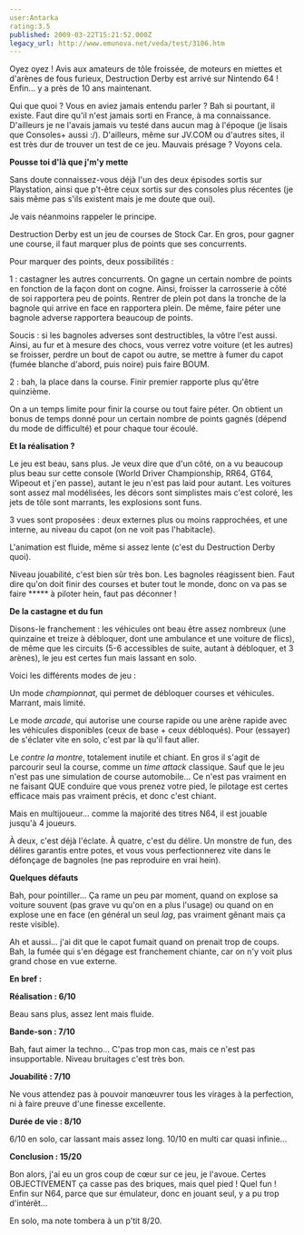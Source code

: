 ```yaml
---
user:Antarka
rating:3.5
published: 2009-03-22T15:21:52.000Z
legacy_url: http://www.emunova.net/veda/test/3106.htm
---
```

Oyez oyez ! Avis aux amateurs de tôle froissée, de moteurs en miettes et d'arènes de fous furieux, Destruction Derby est arrivé sur Nintendo 64 ! Enfin... y a près de 10 ans maintenant.  

  

Qui que quoi ? Vous en aviez jamais entendu parler ? Bah si pourtant, il existe. Faut dire qu'il n'est jamais sorti en France, à ma connaissance. D'ailleurs je ne l'avais jamais vu testé dans aucun mag à l'époque (je lisais que Consoles+ aussi :/). D'ailleurs, même sur JV.COM ou d'autres sites, il est très dur de trouver un test de ce jeu. Mauvais présage ? Voyons cela.  

  

**Pousse toi d'là que j'm'y mette**  

  

Sans doute connaissez-vous déjà l'un des deux épisodes sortis sur Playstation, ainsi que p't-être ceux sortis sur des consoles plus récentes (je sais même pas s'ils existent mais je me doute que oui).  

  

Je vais néanmoins rappeler le principe.  

  

Destruction Derby est un jeu de courses de Stock Car. En gros, pour gagner une course, il faut marquer plus de points que ses concurrents.  

  

Pour marquer des points, deux possibilités :  

  

1 : castagner les autres concurrents. On gagne un certain nombre de points en fonction de la façon dont on cogne. Ainsi, froisser la carrosserie à côté de soi rapportera peu de points. Rentrer de plein pot dans la tronche de la bagnole qui arrive en face en rapportera plein. De même, faire péter une bagnole adverse rapportera beaucoup de points.  

  

Soucis : si les bagnoles adverses sont destructibles, la vôtre l'est aussi. Ainsi, au fur et à mesure des chocs, vous verrez votre voiture (et les autres) se froisser, perdre un bout de capot ou autre, se mettre à fumer du capot (fumée blanche d'abord, puis noire) puis faire BOUM.  

  

2 : bah, la place dans la course. Finir premier rapporte plus qu'être quinzième.  

  

On a un temps limite pour finir la course ou tout faire péter. On obtient un bonus de temps donné pour un certain nombre de points gagnés (dépend du mode de difficulté) et pour chaque tour écoulé.  

  

**Et la réalisation ?**  

  

Le jeu est beau, sans plus. Je veux dire que d'un côté, on a vu beaucoup plus beau sur cette console (World Driver Championship, RR64, GT64, Wipeout et j'en passe), autant le jeu n'est pas laid pour autant. Les voitures sont assez mal modélisées, les décors sont simplistes mais c'est coloré, les jets de tôle sont marrants, les explosions sont funs.  

  

3 vues sont proposées : deux externes plus ou moins rapprochées, et une interne, au niveau du capot (on ne voit pas l'habitacle).  

  

L'animation est fluide, même si assez lente (c'est du Destruction Derby quoi).  

  

Niveau jouabilité, c'est bien sûr très bon. Les bagnoles réagissent bien. Faut dire qu'on doit finir des courses et buter tout le monde, donc on va pas se faire \*\*\*\*\* à piloter hein, faut pas déconner !  

  

**De la castagne et du fun**  

  

Disons-le franchement : les véhicules ont beau être assez nombreux (une quinzaine et treize à débloquer, dont une ambulance et une voiture de flics), de même que les circuits (5-6 accessibles de suite, autant à débloquer, et 3 arènes), le jeu est certes fun mais lassant en solo.  

  

Voici les différents modes de jeu :  

  

Un mode _championnat_, qui permet de débloquer courses et véhicules. Marrant, mais limité.  

  

Le mode _arcade_, qui autorise une course rapide ou une arène rapide avec les véhicules disponibles (ceux de base + ceux débloqués). Pour (essayer) de s'éclater vite en solo, c'est par là qu'il faut aller.  

  

Le _contre la montre_, totalement inutile et chiant. En gros il s'agit de parcourir seul la course, comme un _time attack_ classique. Sauf que le jeu n'est pas une simulation de course automobile... Ce n'est pas vraiment en ne faisant QUE conduire que vous prenez votre pied, le pilotage est certes efficace mais pas vraiment précis, et donc c'est chiant.  

  

Mais en multijoueur... comme la majorité des titres N64, il est jouable jusqu'à 4 joueurs.  

  

À deux, c'est déjà l'éclate. À quatre, c'est du délire. Un monstre de fun, des délires garantis entre potes, et vous vous perfectionnerez vite dans le défonçage de bagnoles (ne pas reproduire en vrai hein).  

  

**Quelques défauts**  

  

Bah, pour pointiller... Ça rame un peu par moment, quand on explose sa voiture souvent (pas grave vu qu'on en a plus l'usage) ou quand on en explose une en face (en général un seul _lag_, pas vraiment gênant mais ça reste visible).  

  

Ah et aussi... j'ai dit que le capot fumait quand on prenait trop de coups. Bah, la fumée qui s'en dégage est franchement chiante, car on n'y voit plus grand chose en vue externe.  

  

**En bref :**  

  

**Réalisation : 6/10**  

  

Beau sans plus, assez lent mais fluide.  

  

**Bande-son : 7/10**  

  

Bah, faut aimer la techno... C'pas trop mon cas, mais ce n'est pas insupportable. Niveau bruitages c'est très bon.  

  

**Jouabilité : 7/10**  

  

Ne vous attendez pas à pouvoir manœuvrer tous les virages à la perfection, ni à faire preuve d'une finesse excellente.  

  

**Durée de vie : 8/10**  

  

6/10 en solo, car lassant mais assez long. 10/10 en multi car quasi infinie...  

  

**Conclusion : 15/20**  

  

Bon alors, j'ai eu un gros coup de cœur sur ce jeu, je l'avoue. Certes OBJECTIVEMENT ça casse pas des briques, mais quel pied ! Quel fun ! Enfin sur N64, parce que sur émulateur, donc en jouant seul, y a pu trop d'intérêt...   

  

En solo, ma note tombera à un p'tit 8/20\.